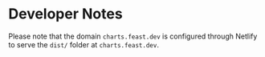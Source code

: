 # Developer Notes

Please note that the domain `charts.feast.dev` is configured through Netlify to serve the `dist/` folder at `charts.feast.dev`.